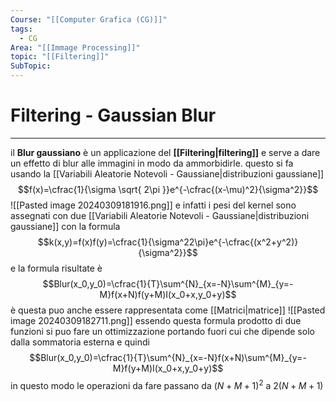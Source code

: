 ```yaml
---
Course: "[[Computer Grafica (CG)]]"
tags:
  - CG
Area: "[[Immage Processing]]"
topic: "[[Filtering]]"
SubTopic:
---
```


# Filtering - Gaussian Blur
---
il __Blur gaussiano__ è un applicazione del __[[Filtering|filtering]]__ e serve a dare un effetto di blur alle immagini in modo da ammorbidirle. questo si fa usando la [[Variabili Aleatorie Notevoli - Gaussiane|distribuzioni gaussiane]] $$f(x)=\cfrac{1}{\sigma \sqrt{ 2\pi }}e^{-\cfrac{(x-\mu)^2}{\sigma^2}}$$
![[Pasted image 20240309181916.png]]
e infatti i pesi del kernel sono assegnati con due [[Variabili Aleatorie Notevoli - Gaussiane|distribuzioni gaussiane]] con la formula
$$k(x,y)=f(x)f(y)=\cfrac{1}{\sigma^22\pi}e^{-\cfrac{(x^2+y^2)}{\sigma^2}}$$
e la formula risultate è $$Blur(x_0,y_0)=\cfrac{1}{T}\sum^{N}_{x=-N}\sum^{M}_{y=-M}f(x+N)f(y+M)I(x_0+x,y_0+y)$$è questa puo anche essere rappresentata come [[Matrici|matrice]]
![[Pasted image 20240309182711.png]]
essendo questa formula prodotto di due funzioni si puo fare un ottimizzazione  portando fuori cui che dipende solo dalla sommatoria esterna e quindi  $$Blur(x_0,y_0)=\cfrac{1}{T}\sum^{N}_{x=-N}f(x+N)\sum^{M}_{y=-M}f(y+M)I(x_0+x,y_0+y)$$in questo modo le operazioni da fare passano da $(N+M+1)^2$ a $2(N+M+1)$
